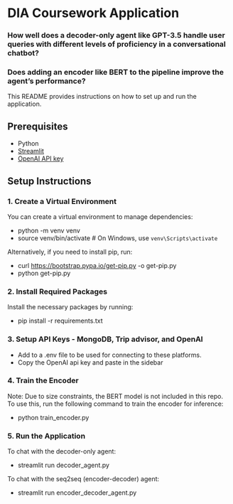 # DIA Coursework Application 
### How well does a decoder-only agent like GPT-3.5 handle user queries with different levels of proficiency in a conversational chatbot? 

### Does adding an encoder like BERT to the pipeline improve the agent’s performance? 

This README provides instructions on how to set up and run the application.

## Prerequisites

- Python
- [Streamlit](https://streamlit.io/)
- [OpenAI API key](https://openai.com/)

## Setup Instructions

### 1. Create a Virtual Environment
You can create a virtual environment to manage dependencies:
- python -m venv venv
- source venv/bin/activate  # On Windows, use `venv\Scripts\activate`

Alternatively, if you need to install pip, run:
- curl https://bootstrap.pypa.io/get-pip.py -o get-pip.py
- python get-pip.py

### 2. Install Required Packages
Install the necessary packages by running:
- pip install -r requirements.txt

### 3. Setup API Keys - MongoDB, Trip advisor, and OpenAI
- Add to a .env file to be used for connecting to these platforms.
- Copy the OpenAI api key and paste in the sidebar

### 4. Train the Encoder 
Note: Due to size constraints, the BERT model is not included in this repo. To use this, run the following command to train the encoder for inference:
- python train_encoder.py

### 5. Run the Application
To chat with the decoder-only agent:
- streamlit run decoder_agent.py

To chat with the seq2seq (encoder-decoder) agent:
- streamlit run encoder_decoder_agent.py
